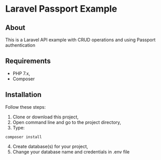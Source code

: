 <h1>Laravel Passport Example</h1>

## About
This is a Laravel API example with CRUD operations and using Passport authentication

## Requirements
- PHP 7.x,
- Composer

## Installation

Follow these steps:
1. Clone or download this project,
2. Open command line and go to the project directory,
3. Type:
```
composer install
```
4. Create database(s) for your project,
5. Change your database name and credentials in .env file
